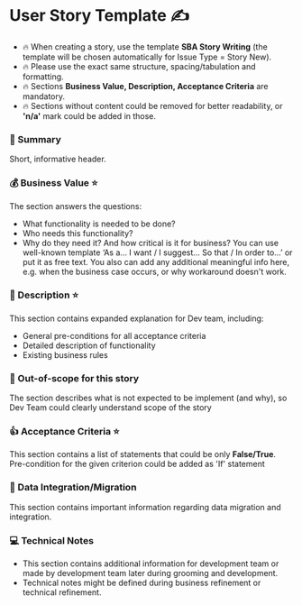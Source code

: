 # User Story Template ✍
- 🔥 When creating a story, use the template **SBA Story Writing** (the template will be chosen automatically for Issue Type = Story New).
- 🔥 Please use the exact same structure, spacing/tabulation and formatting.
- 🔥 Sections **Business Value, Description, Acceptance Criteria** are mandatory.
- 🔥 Sections without content could be removed for better readability, or **'n/a'** mark could be added in those.

### 💬 Summary 
Short, informative header.
### 💰 Business Value ⭐
The section answers the questions:
- What functionality is needed to be done?
- Who needs this functionality?
- Why do they need it? And how critical is it for business?
You can use well-known template ‘As a… I want / I suggest… So that / In order to...’ or put it as free text. You also can add any additional meaningful info here, e.g. when the business case occurs, or why workaround doesn't work.
### 📝 Description ⭐
This section contains expanded explanation for Dev team, including:
- General pre-conditions for all acceptance criteria
- Detailed description of functionality
- Existing business rules
### 🥡 Out-of-scope for this story
The section describes what is not expected to be implement (and why), so Dev Team could clearly understand scope of the story
### 👍 Acceptance Criteria ⭐
This section contains a list of statements that could be only **False/True**. Pre-condition for the given criterion could be added as 'If' statement
### 💾 Data Integration/Migration
This section contains important information regarding data migration and integration.
### 💻 Technical Notes
- This section contains additional information for development team or made by development team later during grooming and development.
- Technical notes might be defined during business refinement or technical refinement. 
